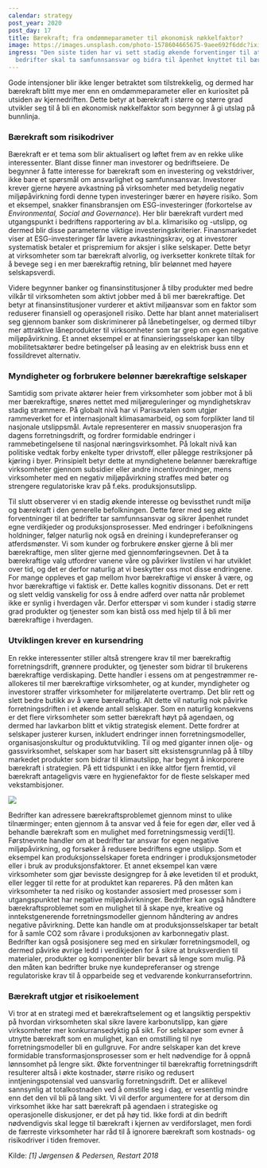 ```yaml
---
calendar: strategy
post_year: 2020
post_day: 17
title: Bærekraft; fra omdømmeparameter til økonomisk nøkkelfaktor?
image: https://images.unsplash.com/photo-1578604665675-9aee692f6ddc?ixid=MXwxMjA3fDB8MHxwaG90by1wYWdlfHx8fGVufDB8fHw%3D&ixlib=rb-1.2.1&auto=format&fit=crop&w=2303&q=80
ingress: "Den siste tiden har vi sett stadig økende forventinger til at
  bedrifter skal ta samfunnsansvar og bidra til åpenhet knyttet til bærekraft. "
---
```

Gode intensjoner blir ikke lenger betraktet som tilstrekkelig, og dermed har bærekraft blitt mye mer enn en omdømmeparameter eller en kuriositet på utsiden av kjernedriften. Dette betyr at bærekraft i større og større grad utvikler seg til å bli en økonomisk nøkkelfaktor som begynner å gi utslag på bunnlinja.

### Bærekraft som risikodriver

Bærekraft er et tema som blir aktualisert og løftet frem av en rekke ulike interessenter. Blant disse finner man investorer og bedriftseiere. De begynner å fatte interesse for bærekraft som en investering og vekstdriver, ikke bare et spørsmål om ansvarlighet og samfunnsansvar. Investorer krever gjerne høyere avkastning på virksomheter med betydelig negativ miljøpåvirkning fordi denne typen investeringer bærer en høyere risiko. Som et eksempel, snakker finansbransjen om ESG-investeringer (forkortelse av *Environmental, Social and Governance*). Her blir bærekraft vurdert med utgangspunkt i bedriftens rapportering av bl.a. klimarisiko og -utslipp, og dermed blir disse parameterne viktige investeringskriterier. Finansmarkedet viser at ESG-investeringer får lavere avkastningskrav, og at investorer systematisk betaler et prispremium for aksjer i slike selskaper. Dette betyr at virksomheter som tar bærekraft alvorlig, og iverksetter konkrete tiltak for å bevege seg i en mer bærekraftig retning, blir belønnet med høyere selskapsverdi. 

Videre begynner banker og finansinstitusjoner å tilby produkter med bedre vilkår til virksomheten som aktivt jobber med å bli mer bærekraftige. Det betyr at finansinstitusjoner vurderer et aktivt miljøansvar som en faktor som reduserer finansiell og operasjonell risiko. Dette har blant annet materialisert seg gjennom banker som diskriminerer på lånebetingelser, og dermed tilbyr mer attraktive låneprodukter til virksomheter som tar grep om egen negative miljøpåvirkning. Et annet eksempel er at finansieringsselskaper kan tilby mobilitetsaktører bedre betingelser på leasing av en elektrisk buss enn et fossildrevet alternativ. 

### Myndigheter og forbrukere belønner bærekraftige selskaper

Samtidig som private aktører heier frem virksomheter som jobber mot å bli mer bærekraftige, snøres nettet med miljøreguleringer og myndighetskrav stadig strammere. På globalt nivå har vi Parisavtalen som utgjør rammeverket for et internasjonalt klimasamarbeid, og som forplikter land til nasjonale utslippsmål. Avtale representerer en massiv snuoperasjon fra dagens forretningsdrift, og fordrer formidable endringer i rammebetingelsene til nasjonal næringsvirksomhet. På lokalt nivå kan politiske vedtak forby enkelte typer drivstoff, eller pålegge restriksjoner på kjøring i byer. Prinsipielt betyr dette at myndighetene belønner bærekraftige virksomheter gjennom subsidier eller andre incentivordninger, mens virksomheter med en negativ miljøpåvirkning straffes med bøter og strengere regulatoriske krav på f.eks. produksjonsutslipp.

Til slutt observerer vi en stadig økende interesse og bevissthet rundt miljø og bærekraft i den generelle befolkningen. Dette fører med seg økte forventninger til at bedrifter tar samfunnsansvar og sikrer åpenhet rundet egne verdikjeder og produksjonsprosesser. Med endringer i befolkningens holdninger, følger naturlig nok også en dreining i kundepreferanser og atferdsmønster. Vi som kunder og forbrukere ønsker gjerne å bli mer bærekraftige, men sliter gjerne med gjennomføringsevnen. Det å ta bærekraftige valg utfordrer vanene våre og påvirker livstilen vi har utviklet over tid, og det er derfor naturlig at vi beskytter oss mot disse endringene. For mange oppleves et gap mellom hvor bærekraftige vi ønsker å være, og hvor bærekraftige vi faktisk er. Dette kalles kognitiv dissonans. Det er rett og slett veldig vanskelig for oss å endre adferd over natta når problemet ikke er synlig i hverdagen vår. Derfor etterspør vi som kunder i stadig større grad produkter og tjenester som kan bistå oss med hjelp til å bli mer bærekraftige i hverdagen. 

### Utviklingen krever en kursendring

En rekke interessenter stiller altså strengere krav til mer bærekraftig forretningsdrift, grønnere produkter, og tjenester som bidrar til brukerens bærekraftige verdiskaping. Dette handler i essens om at pengestrømmer re-allokeres til mer bærekraftige virksomheter, og at kunder, myndigheter og investorer straffer virksomheter for miljørelaterte overtramp. Det blir rett og slett bedre butikk av å være bærekraftig. Alt dette vil naturlig nok påvirke forretningsdriften i et økende antall selskaper. Som en naturlig konsekvens er det flere virksomheter som setter bærekraft høyt på agendaen, og dermed har lavkarbon blitt et viktig strategisk element. Dette fordrer at selskaper justerer kursen, inkludert endringer innen forretningsmodeller, organisasjonskultur og produktutvikling. Til og med giganter innen olje- og gassvirksomhet, selskaper som har basert sitt eksistensgrunnlag på å tilby markedet produkter som bidrar til klimautslipp, har begynt å inkorporere bærekraft i strategien. På ett tidspunkt i en ikke altfor fjern fremtid, vil bærekraft antageligvis være en hygienefaktor for de fleste selskaper med vekstambisjoner. 

![](/assets/flavio-gasperini-UibnCasDSew-unsplash.jpg)

Bedrifter kan adressere bærekraftsproblemet gjennom minst to ulike tilnærminger; enten gjennom å ta ansvar ved å feie for egen dør, eller ved å behandle bærekraft som en mulighet med forretningsmessig verdi\[1]. Førstnevnte handler om at bedrifter tar ansvar for egen negative miljøpåvirkning, og forsøker å redusere bedriftens egne utslipp. Som et eksempel kan produksjonsselskaper foreta endringer i produksjonsmetoder eller i bruk av produksjonsfaktorer. Et annet eksempel kan være virksomheter som gjør bevisste designgrep for å øke levetiden til et produkt, eller legger til rette for at produktet kan repareres. På den måten kan virksomheter ta ned risiko og kostander assosiert med prosesser som i utgangspunktet har negative miljøpåvirkninger. Bedrifter kan også håndtere bærekraftsproblemet som en mulighet til å skape nye, kreative og inntekstgenerende forretningsmodeller gjennom håndtering av andres negative påvirkning. Dette kan handle om at produksjonsselskaper tar betalt for å samle CO2 som råvare i produksjonen av karbonnegativ plast. Bedrifter kan også posisjonere seg med en sirkulær forretningsmodell, og dermed påvirke øvrige ledd i verdikjeden for å sikre at bruksverdien til materialer, produkter og komponenter blir bevart så lenge som mulig. På den måten kan bedrifter bruke nye kundepreferanser og strenge regulatoriske krav til å opparbeide seg et vedvarende konkurransefortrinn.

### Bærekraft utgjør et risikoelement

Vi tror at en strategi med et bærekraftselement og et langsiktig perspektiv på hvordan virksomheten skal sikre lavere karbonutslipp, kan gjøre virksomheter mer konkurransedyktig på sikt. For selskaper som evner å utnytte bærekraft som en mulighet, kan en omstilling til nye forretningsmodeller bli en gullgruve. For andre selskaper kan det kreve formidable transformasjonsprosesser som er helt nødvendige for å oppnå lønnsomhet på lengre sikt. Økte forventninger til bærekraftig forretningsdrift resulterer altså i økte kostnader, større risiko og redusert inntjeningspotensial ved uansvarlig forretningsdrift. Det er allikevel sannsynlig at totalkostnaden ved å omstille seg i dag, er vesentlig mindre enn det den vil bli på lang sikt. Vi vil derfor argumentere for at dersom din virksomhet ikke har satt bærekraft på agendaen i strategiske og operasjonelle diskusjoner, er det på høy tid. Ikke fordi at din bedrift nødvendigvis skal legge til bærekraft i kjernen av verdiforslaget, men fordi de færreste virksomheter har råd til å ignorere bærekraft som kostnads- og risikodriver i tiden fremover. 

Kilde: *\[1] Jørgensen & Pedersen, Restart 2018*